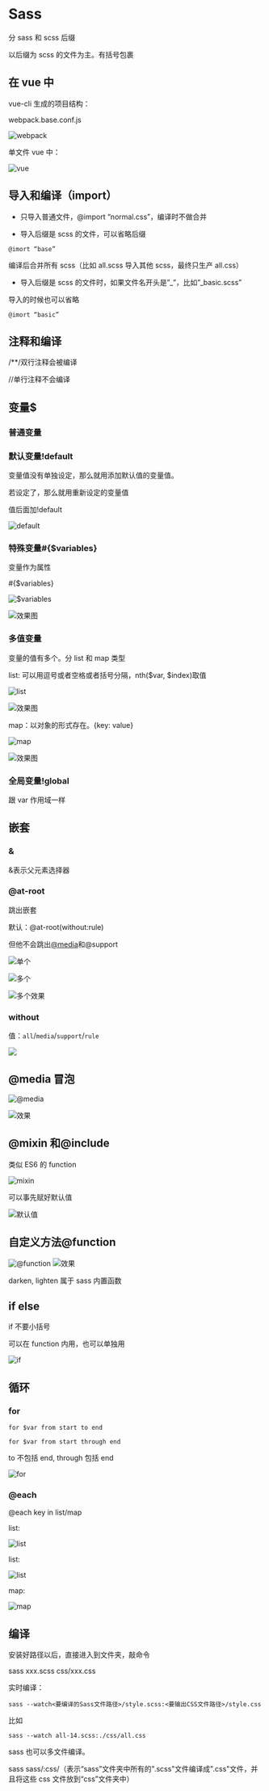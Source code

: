 # Sass

分 sass 和 scss 后缀

以后缀为 scss 的文件为主。有括号包裹

## 在 vue 中

vue-cli 生成的项目结构：

webpack.base.conf.js

![webpack](../images/267f103fa9ee81a78f17bdb7c33dccfd.png)

单文件 vue 中：

![vue](../images/7d5a005f0ccac065b9f3cbc52d4a34c9.png)

## 导入和编译（import）

- 只导入普通文件，\@import “normal.css”，编译时不做合并

- 导入后缀是 scss 的文件，可以省略后缀

`@imort “base”`

编译后合并所有 scss（比如 all.scss 导入其他 scss，最终只生产 all.css）

- 导入后缀是 scss 的文件时，如果文件名开头是”\_”，比如”\_basic.scss”

导入的时候也可以省略

`@imort “basic”`

## 注释和编译

/\*\*/双行注释会被编译

//单行注释不会编译

## 变量\$

### 普通变量

### 默认变量!default

变量值没有单独设定，那么就用添加默认值的变量值。

若设定了，那么就用重新设定的变量值

值后面加!default

![default](../images/b58fac5ed68d19606a2cd149a2bb4367.png)

### 特殊变量\#{\$variables}

变量作为属性

\#{\$variables}

![$variables](../images/794df2086d04ef6a5652f968f8dc7cd6.png)

![效果图](../images/b9c55c2d074b4ece3b479740feff374e.png)

### 多值变量

变量的值有多个。分 list 和 map 类型

list: 可以用逗号或者空格或者括号分隔，nth(\$var, \$index)取值

![list](../images/effd9c918e8090f17bc31d279ab8e89e.png)

![效果图](../images/47640dbc477b0299fa66603b778402f3.png)

map：以对象的形式存在。{key: value}

![map](../images/e1386824ddc88e1aeea55b1c5fba865a.png)

![效果图](../images/fdea804b2ab8b9bba793fd109566cd9a.png)

### 全局变量!global

跟 var 作用域一样

## 嵌套

### &

&表示父元素选择器

### @at-root

跳出嵌套

默认：\@at-root(without:rule)

但他不会跳出[\@media](#media冒泡)和\@support

![单个](../images/108ca064a8f7889c7f72107ca817e688.png)

![多个](../images/8b8db2f9a3b502327f36d0af205fc5c2.png)

![多个效果](../images/a111854d75f11b6d2eecdab9109905bd.png)

### without

值：`all`/`media`/`support`/`rule`

![](../images/14748f5eccaac31401920ef46c9a5268.png)

## @media 冒泡

![@media](../images/e21e71e7c4008c9073b6a115455e5b0e.png)

![效果](../images/89599450e8099c918afec7240d295f53.png)

## @mixin 和@include

类似 ES6 的 function

![mixin](../images/f25ee35b3ac992a4166281a18b5c4277.png)

可以事先赋好默认值

![默认值](../images/b134776748de2fa711075588a2985e48.png)

## 自定义方法@function

![@function](../images/76c027914eb0e1b1fd9c6db4f065e5ae.png)
![效果](../images/62e4dcbd257b5af7ac45f372ab869e4f.png)

darken, lighten 属于 sass 内置函数

## if else

if 不要小括号

可以在 function 内用，也可以单独用

![if](../images/13e852184f53c8cfc8eb2e84f89788af.png)

## 循环

### for

`for $var from start to end`

`for $var from start through end`

to 不包括 end, through 包括 end

![for](../images/7f1ab396097f4041c9b46bbdb8a3bf78.png)

### @each

\@each key in list/map

list:

![list](../images/b5beaca5125aff8138020b52c10e3d78.png)

list:

![list](../images/c4435eeba4eae64600d62a14064bcdbc.png)

map:

![map](../images/94557d126c20a9647d75c694b1878260.png)

## 编译

安装好路径以后，直接进入到文件夹，敲命令

sass xxx.scss css/xxx.css

实时编译：

`sass --watch<要编译的Sass文件路径>/style.scss:<要输出CSS文件路径>/style.css`

比如

`sass --watch all-14.scss:./css/all.css`

sass 也可以多文件编译。

sass
sass/:css/（表示“sass”文件夹中所有的".scss"文件编译成".css"文件，并且将这些 css 文件放到“css”文件夹中）
